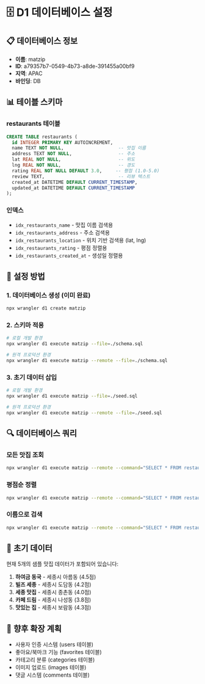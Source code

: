 # 🗄️ D1 데이터베이스 설정

## 📋 데이터베이스 정보
- **이름**: matzip
- **ID**: a79357b7-0549-4b73-a8de-391455a00bf9
- **지역**: APAC
- **바인딩**: DB

## 📊 테이블 스키마

### restaurants 테이블
```sql
CREATE TABLE restaurants (
  id INTEGER PRIMARY KEY AUTOINCREMENT,
  name TEXT NOT NULL,                    -- 맛집 이름
  address TEXT NOT NULL,                 -- 주소
  lat REAL NOT NULL,                     -- 위도
  lng REAL NOT NULL,                     -- 경도
  rating REAL NOT NULL DEFAULT 3.0,     -- 평점 (1.0-5.0)
  review TEXT,                           -- 리뷰 텍스트
  created_at DATETIME DEFAULT CURRENT_TIMESTAMP,
  updated_at DATETIME DEFAULT CURRENT_TIMESTAMP
);
```

### 인덱스
- `idx_restaurants_name` - 맛집 이름 검색용
- `idx_restaurants_address` - 주소 검색용  
- `idx_restaurants_location` - 위치 기반 검색용 (lat, lng)
- `idx_restaurants_rating` - 평점 정렬용
- `idx_restaurants_created_at` - 생성일 정렬용

## 🚀 설정 방법

### 1. 데이터베이스 생성 (이미 완료)
```bash
npx wrangler d1 create matzip
```

### 2. 스키마 적용
```bash
# 로컬 개발 환경
npx wrangler d1 execute matzip --file=./schema.sql

# 원격 프로덕션 환경
npx wrangler d1 execute matzip --remote --file=./schema.sql
```

### 3. 초기 데이터 삽입
```bash
# 로컬 개발 환경
npx wrangler d1 execute matzip --file=./seed.sql

# 원격 프로덕션 환경
npx wrangler d1 execute matzip --remote --file=./seed.sql
```

## 🔍 데이터베이스 쿼리

### 모든 맛집 조회
```bash
npx wrangler d1 execute matzip --remote --command="SELECT * FROM restaurants;"
```

### 평점순 정렬
```bash
npx wrangler d1 execute matzip --remote --command="SELECT * FROM restaurants ORDER BY rating DESC;"
```

### 이름으로 검색
```bash
npx wrangler d1 execute matzip --remote --command="SELECT * FROM restaurants WHERE name LIKE '%빌즈%';"
```

## 📝 초기 데이터

현재 5개의 샘플 맛집 데이터가 포함되어 있습니다:
1. **하여금 동국** - 세종시 아름동 (4.5점)
2. **빌즈 세종** - 세종시 도담동 (4.2점)  
3. **세종 맛집** - 세종시 종촌동 (4.0점)
4. **카페 드림** - 세종시 나성동 (3.8점)
5. **맛있는 집** - 세종시 보람동 (4.3점)

## 🔧 향후 확장 계획

- 사용자 인증 시스템 (users 테이블)
- 좋아요/북마크 기능 (favorites 테이블)
- 카테고리 분류 (categories 테이블)
- 이미지 업로드 (images 테이블)
- 댓글 시스템 (comments 테이블)